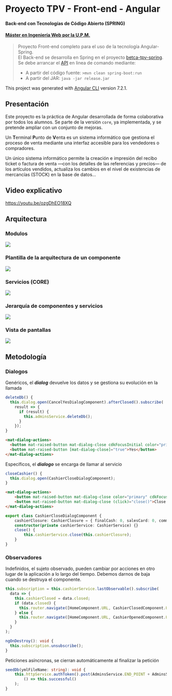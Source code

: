 # Proyecto TPV - Front-end - Angular
#### Back-end con Tecnologías de Código Abierto (SPRING)
#### [Máster en Ingeniería Web por la U.P.M.](http://miw.etsisi.upm.es)

> Proyecto Front-end completo para el uso de la tecnología Angular-Spring.  
> El Back-end se desarrolla en Spring en el proyecto [betca-tpv-spring](https://github.com/miw-upm/betca-tpv-spring).
> Se debe arrancar el [API]() en linea de comando mediante:
> * A partir del código fuente: `>mvn clean spring-boot:run`
> * A partir del JAR: `java -jar release.jar`  

This project was generated with [Angular CLI](https://github.com/angular/angular-cli) version 7.2.1.

## Presentación
Este proyecto es la práctica de Angular desarrollada de forma colaborativa por todos los alumnos. Se parte de la versión `core`, ya implementada, y se pretende ampliar con un conjunto de mejoras.  

Un **T**erminal **P**unto de **V**enta es un sistema informático que gestiona el proceso de venta mediante una interfaz accesible para los vendedores o compradores.

Un único sistema informático permite la creación e impresión del recibo ticket o factura de venta —con los detalles de las referencias y precios— de los artículos vendidos, actualiza los cambios en el nivel de existencias de mercancías (STOCK) en la base de datos...
## Video explicativo
https://youtu.be/ozgDhEO18XQ

## Arquitectura

### Modulos
![](https://github.com/miw-upm/betca-tpv-angular/blob/develop/docs/app-module.png)

### Plantilla de la arquitectura de un componente
![](https://github.com/miw-upm/betca-tpv-angular/blob/develop/docs/app-template.png)

### Servicios (CORE)
![](https://github.com/miw-upm/betca-tpv-angular/blob/develop/docs/core-module.png)

### Jerarquía de componentes y servicios
![](https://github.com/miw-upm/betca-tpv-angular/blob/develop/docs/app-hierarchy.png)

### Vista de pantallas
![](https://github.com/miw-upm/betca-tpv-angular/blob/develop/docs/app-view.png)

## Metodología

### Dialogos
Genéricos, el _**dialog**_ devuelve los datos y se gestiona su evolución en la llamada
```typescript
deleteDb() {
  this.dialog.open(CancelYesDialogComponent).afterClosed().subscribe(
    result => {
      if (result) {
        this.adminsService.deleteDb();
      }
    });
}
```
```html
<mat-dialog-actions>
  <button mat-raised-button mat-dialog-close cdkFocusInitial color="primary">Cancel</button>
  <button mat-raised-button [mat-dialog-close]="true">Yes</button>
</mat-dialog-actions>
```
Específicos, el _**dialogo**_ se encarga de llamar al servicio
```typescript
closeCashier() {
  this.dialog.open(CashierCloseDialogComponent);
}
```
```html
<mat-dialog-actions>
    <button mat-raised-button mat-dialog-close color="primary" cdkFocusInitial>Cancel</button>
    <button mat-raised-button mat-dialog-close (click)="close()">Close Cashier</button>
</mat-dialog-actions>
```
```typescript
export class CashierCloseDialogComponent {
    cashierClosure: CashierClosure = { finalCash: 0, salesCard: 0, comment: '' };
    constructor(private cashierService: CashierService) {}
    close() {
        this.cashierService.close(this.cashierClosure);
    }
}
```
### Observadores
Indefinidos, el sujeto observado, pueden cambiar por acciones en otro lugar de la aplicación a lo largo del tiempo. Debemos darnos de baja cuando se destruya el componente.
```typescript
this.subscription = this.cashierService.lastObservable().subscribe(
  data => {
    this.cashierClosed = data.closed;
    if (data.closed) {
      this.router.navigate([HomeComponent.URL, CashierClosedComponent.URL]);
    } else {
      this.router.navigate([HomeComponent.URL, CashierOpenedComponent.URL]);
    }
  }
);
```
```typescript
ngOnDestroy(): void {
  this.subscription.unsubscribe();
}
```
Peticiones asíncronas, se cierran automáticamente al finalizar la petición
```typescript
seedDb(ymlFileName: string): void {
    this.httpService.authToken().post(AdminsService.END_POINT + AdminsService.DB, ymlFileName).subscribe(
        () => this.successful()
    );
}
```






